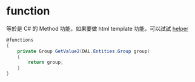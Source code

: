# function

等於是 C# 的 Method 功能，如果要做 html template 功能，可以試試  [helper](https://www.notion.so/helper-911dd330e8664e61a072f419e09ef3e0)

```csharp
@functions
{
    private Group GetValue2(DAL.Entities.Group group)
    {
        return group;
    }
}
```